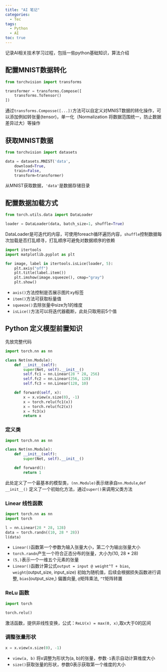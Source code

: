 ```yaml
---
title: "AI 笔记"
categories:
  - Tec
tags:
  - Python
  - AI
toc: true
---
```

记录AI相关技术学习过程，包括一些python基础知识，算法介绍

## 配置MNIST数据转化

```py
from torchvision import transforms

transformer = transforms.Compose([
    transforms.ToTensor()
])
```

通过`transforms.Composse([...])`方法可以自定义对MNIST数据的转化操作，可以添加例如转张量(tensor)，单一化（Normalization 将数据范围统一，防止数据差异过大）等操作

## 获取MNIST数据

```py
from torchvision import datasets

data = datasets.MNIST('data', 
    download=True,
    train=False,
    transform=transformer)
```

从MNIST获取数据，`'data'`是数据存储目录

## 配置数据加载方式

```py
from torch.utils.data import DataLoader

loader = DataLoader(data, batch_size=1, shuffle=True)
```

DataLoader是可迭代的内容，可使用foreach循环遍历内容，`shuffle`控制数据每次加载是否打乱顺寻，打乱顺序可避免对数据顺序的依赖

```py
import itertools
import matplotlib.pyplot as plt

for image, label in itertools.isLice(loader, 5):
    plt.axis("off")
    plt.title(label.item())
    plt.imshow(image.squeeze(), cmap="gray")
    plt.show()
```

- `axis()`方法控制是否展示图片xy标签
- `item()`方法可获取标量值
- `squeeze()`去除张量中size为1的维度
- `isLice()`方法可以将迭代器截断，此处只取用前5个值

## Python 定义模型前置知识
先放完整代码

```py
import torch.nn as nn

class Net(nn.Module):
    def __init__(self):
        super(Net, self).__init__()
        self.fc1 = nn.Linear(28 * 28, 256)
        self.fc2 = nn.Linear(256, 128)
        self.fc3 = nn.Linear(128, 10)

    def forward(self, x):
        x = x.view(x.size(0), -1)
        x = torch.relu(fc1(x))
        x = torch.relu(fc2(x))
        x = fc3(x)
        return x


```


### 定义类

```py
import torch.nn as nn

class Net(nn.Module):
    def __init__(self):
        super(Net, self).__init__()

    def forward():
        return 1
```
此处定义了一个最基本的模型类，`(nn.Module)`表示继承自`nn.Module`,`def __init__()` 定义了一个初始化方法，通过`super()`来调用父类方法

### Linear 线性函数

```py
import torch.nn as nn
import torch

l = nn.Linear(28 * 28, 128)
data = torch.randn((10, 28 * 28))
l(data)
```

- `Linear()`函数第一个参数为输入张量大小，第二个为输出张量大小
- `torch.randn`产生一个符合正态分布的张量，大小为(10, 28 * 28)
- `(5,)`表示一个一维五个元素的张量
- `Linear()`函数计算公式`output = input @ weight^T + bias`, `weight`(output_size, input_size)  初始为随机值，后续会根据损失函数进行调整, `bias`(output_size,) 偏置向量, `@`矩阵乘法, `^T`矩阵转置

### ReLu 函数

```py
import torch

torch.relu()
```

激活函数，提供非线性变换，公式：`ReLU(x) = max(0, x)`,取x大于0的区间


### 调整张量形状

```py
x = x.view(x.size(0), -1)
```

- `view(a, b)` 将x调整为形状为(a, b)的张量，参数`-1`表示自动计算维度大小
- `size()`获取张量的形状，参数0表示获取第一个维度的大小
